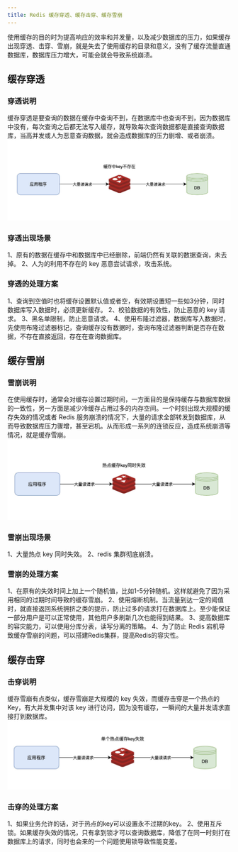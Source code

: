 ```yaml
---
title: Redis 缓存穿透、缓存击穿、缓存雪崩
---
```

使用缓存的目的时为提高响应的效率和并发量，以及减少数据库的压力，如果缓存出现穿透、击穿、雪崩，就是失去了使用缓存的目录和意义，没有了缓存流量直通数据库，数据库压力增大，可能会就会导致系统崩溃。

## 缓存穿透
### 穿透说明
缓存穿透是要查询的数据在缓存中查询不到，在数据库中也查询不到，因为数据库中没有，每次查询之后都无法写入缓存，就导致每次查询数据都是直接查询数据库，当高并发或人为恶意查询数据，就会造成数据库的压力剧增、或者崩溃。
![缓存穿透](/images/缓存穿透.png)
### 穿透出现场景
1、原有的数据在缓存中和数据库中已经删除，前端仍然有关联的数据查询，未去掉。
2、人为的利用不存在的 key 恶意尝试请求，攻击系统。
### 穿透的处理方案
1、查询到空值时也将缓存设置默认值或者空，有效期设置短一些如3分钟，同时数据库写入数据时，必须更新缓存。
2、校验数据的有效性，防止恶意的 key 请求。
3、黑名单限制，防止恶意请求。
4、使用布隆过滤器，数据库写入数据时，先使用布隆过滤器标记，查询缓存没有数据时，查询布隆过滤器判断是否存在数据，不存在直接返回，存在在查询数据库。

## 缓存雪崩
### 雪崩说明
在使用缓存时，通常会对缓存设置过期时间，一方面目的是保持缓存与数据库数据的一致性，另一方面是减少冷缓存占用过多的内存空间。一个时刻出现大规模的缓存失效的情况或者 Redis 服务崩溃的情况下，大量的请求全部转发到数据库，从而导致数据库压力骤增，甚至宕机。从而形成一系列的连锁反应，造成系统崩溃等情况，就是缓存雪崩。
![缓存雪崩](/images/缓存雪崩.png)
### 雪崩出现场景
1、大量热点 key 同时失效。
2、redis 集群彻底崩溃。

### 雪崩的处理方案
1、在原有的失效时间上加上一个随机值，比如1-5分钟随机。这样就避免了因为采用相同的过期时间导致的缓存雪崩。
2、使用熔断机制。当流量到达一定的阈值时，就直接返回系统拥挤之类的提示，防止过多的请求打在数据库上。至少能保证一部分用户是可以正常使用，其他用户多刷新几次也能得到结果。
3、提高数据库的容灾能力，可以使用分库分表，读写分离的策略。
4、为了防止 Redis 宕机导致缓存雪崩的问题，可以搭建Redis集群，提高Redis的容灾性。

## 缓存击穿
### 击穿说明
缓存雪崩有点类似，缓存雪崩是大规模的 key 失效，而缓存击穿是一个热点的 Key，有大并发集中对该 key 进行访问，因为没有缓存，一瞬间的大量并发请求直接打到数据库。
![缓存击穿](/images/缓存击穿.png)

### 击穿的处理方案
1、如果业务允许的话，对于热点的key可以设置永不过期的key。
2、使用互斥锁。如果缓存失效的情况，只有拿到锁才可以查询数据库，降低了在同一时刻打在数据库上的请求，同时也会来的一个问题使用锁导致性能变差。


